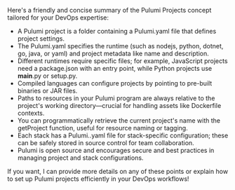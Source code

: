 Here's a friendly and concise summary of the Pulumi Projects concept tailored for your DevOps expertise:

- A Pulumi project is a folder containing a Pulumi.yaml file that defines project settings.
- The Pulumi.yaml specifies the runtime (such as nodejs, python, dotnet, go, java, or yaml) and project metadata like name and description.
- Different runtimes require specific files; for example, JavaScript projects need a package.json with an entry point, while Python projects use __main__.py or setup.py.
- Compiled languages can configure projects by pointing to pre-built binaries or JAR files.
- Paths to resources in your Pulumi program are always relative to the project's working directory—crucial for handling assets like Dockerfile contexts.
- You can programmatically retrieve the current project's name with the getProject function, useful for resource naming or tagging.
- Each stack has a Pulumi.<stackname>.yaml file for stack-specific configuration; these can be safely stored in source control for team collaboration.
- Pulumi is open source and encourages secure and best practices in managing project and stack configurations.

If you want, I can provide more details on any of these points or explain how to set up Pulumi projects efficiently in your DevOps workflows!
